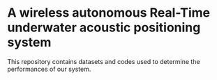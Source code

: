 # A wireless autonomous Real-Time underwater acoustic positioning system

This repository contains datasets and codes used to determine the performances of our system.
